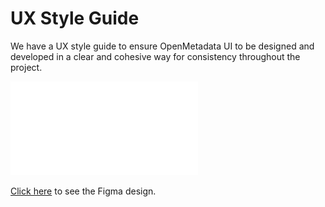 # UX Style Guide

We have a UX style guide to ensure OpenMetadata UI to be designed and developed in a clear and cohesive way for consistency throughout the project.

![](../../../../.gitbook/assets/openmetadata-style-guide.pdf)

[Click here](https://www.figma.com/file/sw3NcGyvATuwL4l7astZXL/OpenMetadata-Style-Guide) to see the Figma design.




